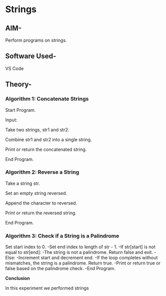 
# Strings

## AIM-
Perform programs on strings.

## Software Used-
VS Code

## Theory-

### Algorithm 1: Concatenate Strings

Start Program.

Input:

Take two strings, str1 and str2.

Combine str1 and str2 into a single string.

Print or return the concatenated string.

End Program.

 

### Algorithm 2: Reverse a String

Take a string str.

Set an empty string reversed.

Append the character to reversed.

Print or return the reversed string.

End Program.


### Algorithm 3: Check if a String is a Palindrome


Set start index to 0.
-Set end index to length of str - 1.
-If str[start] is not equal to str[end]:
-The string is not a palindrome. Return false and exit.
-Else:
-Increment start and decrement end.
-If the loop completes without mismatches, the string is a palindrome. Return true.
-Print or return true or false based on the palindrome check.
-End Program.


**Conclusion**

In this experiment we performed strings


